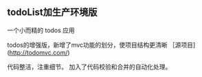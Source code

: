 ## todoList加生产环境版

一个小而精的 todos 应用

todos的增强版，新增了mvc功能的划分，使项目结构更清晰 ［源项目](http://todomvc.com/)

代码整洁，注重细节。
加入了代码校验和合并的自动化处理。




